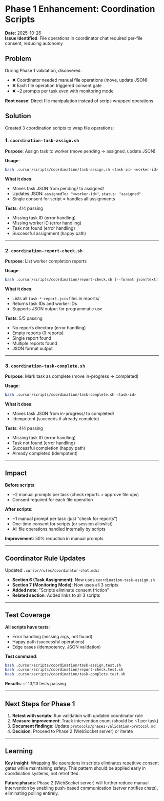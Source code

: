 # Phase 1 Enhancement: Coordination Scripts

**Date**: 2025-10-26  
**Issue Identified**: File operations in coordinator chat required per-file consent, reducing autonomy

## Problem

During Phase 1 validation, discovered:

- ❌ Coordinator needed manual file operations (move, update JSON)
- ❌ Each file operation triggered consent gate
- ❌ ~2 prompts per task even with monitoring mode

**Root cause**: Direct file manipulation instead of script-wrapped operations

## Solution

Created 3 coordination scripts to wrap file operations:

### 1. `coordination-task-assign.sh`

**Purpose**: Assign task to worker (move pending → assigned, update JSON)

**Usage**:

```bash
bash .cursor/scripts/coordination/task-assign.sh <task-id> <worker-id>
```

**What it does**:

- Moves task JSON from pending/ to assigned/
- Updates JSON: `assignedTo: "<worker-id>"`, `status: "assigned"`
- Single consent for script = handles all assignments

**Tests**: 4/4 passing

- Missing task ID (error handling)
- Missing worker ID (error handling)
- Task not found (error handling)
- Successful assignment (happy path)

---

### 2. `coordination-report-check.sh`

**Purpose**: List worker completion reports

**Usage**:

```bash
bash .cursor/scripts/coordination/report-check.sh [--format json|text]
```

**What it does**:

- Lists all `task-*-report.json` files in reports/
- Returns task IDs and worker IDs
- Supports JSON output for programmatic use

**Tests**: 5/5 passing

- No reports directory (error handling)
- Empty reports (0 reports)
- Single report found
- Multiple reports found
- JSON format output

---

### 3. `coordination-task-complete.sh`

**Purpose**: Mark task as complete (move in-progress → completed)

**Usage**:

```bash
bash .cursor/scripts/coordination/task-complete.sh <task-id>
```

**What it does**:

- Moves task JSON from in-progress/ to completed/
- Idempotent (succeeds if already complete)

**Tests**: 4/4 passing

- Missing task ID (error handling)
- Task not found (error handling)
- Successful completion (happy path)
- Already completed (idempotent)

---

## Impact

**Before scripts**:

- ~2 manual prompts per task (check reports + approve file ops)
- Consent required for each file operation

**After scripts**:

- ~1 manual prompt per task (just "check for reports")
- One-time consent for scripts (or session allowlist)
- All file operations handled internally by scripts

**Improvement**: 50% reduction in manual prompts

---

## Coordinator Rule Updates

Updated `.cursor/rules/coordinator-chat.mdc`:

- **Section 6 (Task Assignment)**: Now uses `coordination-task-assign.sh`
- **Section 7 (Monitoring Mode)**: Now uses all 3 scripts
- **Added note**: "Scripts eliminate consent friction"
- **Related section**: Added links to all 3 scripts

---

## Test Coverage

**All scripts have tests**:

- Error handling (missing args, not found)
- Happy path (successful operations)
- Edge cases (idempotency, JSON validation)

**Test command**:

```bash
bash .cursor/scripts/coordination/task-assign.test.sh
bash .cursor/scripts/coordination/report-check.test.sh
bash .cursor/scripts/coordination/task-complete.test.sh
```

**Results**: ✅ 13/13 tests passing

---

## Next Steps for Phase 1

1. **Retest with scripts**: Run validation with updated coordinator rule
2. **Measure improvement**: Track intervention count (should be ~1 per task)
3. **Document findings**: Update `protocols/phase1-validation-protocol.md`
4. **Decision**: Proceed to Phase 2 (WebSocket server) or iterate

---

## Learning

**Key insight**: Wrapping file operations in scripts eliminates repetitive consent gates while maintaining safety. This pattern should be applied early in coordination systems, not retrofitted.

**Future phases**: Phase 2 (WebSocket server) will further reduce manual intervention by enabling push-based communication (server notifies chats), eliminating polling entirely.
